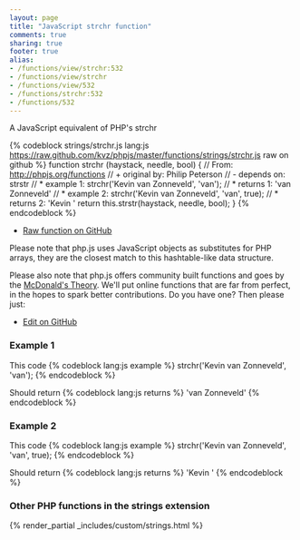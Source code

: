 ```yaml
---
layout: page
title: "JavaScript strchr function"
comments: true
sharing: true
footer: true
alias:
- /functions/view/strchr:532
- /functions/view/strchr
- /functions/view/532
- /functions/strchr:532
- /functions/532
---
```

<!-- Generated by Rakefile:build -->
A JavaScript equivalent of PHP's strchr

{% codeblock strings/strchr.js lang:js https://raw.github.com/kvz/phpjs/master/functions/strings/strchr.js raw on github %}
function strchr (haystack, needle, bool) {
  // From: http://phpjs.org/functions
  // +   original by: Philip Peterson
  // -    depends on: strstr
  // *     example 1: strchr('Kevin van Zonneveld', 'van');
  // *     returns 1: 'van Zonneveld'
  // *     example 2: strchr('Kevin van Zonneveld', 'van', true);
  // *     returns 2: 'Kevin '
  return this.strstr(haystack, needle, bool);
}
{% endcodeblock %}

 - [Raw function on GitHub](https://github.com/kvz/phpjs/blob/master/functions/strings/strchr.js)

Please note that php.js uses JavaScript objects as substitutes for PHP arrays, they are 
the closest match to this hashtable-like data structure. 

Please also note that php.js offers community built functions and goes by the 
[McDonald's Theory](https://medium.com/what-i-learned-building/9216e1c9da7d). We'll put online 
functions that are far from perfect, in the hopes to spark better contributions. 
Do you have one? Then please just: 

 - [Edit on GitHub](https://github.com/kvz/phpjs/edit/master/functions/strings/strchr.js)

### Example 1
This code
{% codeblock lang:js example %}
strchr('Kevin van Zonneveld', 'van');
{% endcodeblock %}

Should return
{% codeblock lang:js returns %}
'van Zonneveld'
{% endcodeblock %}

### Example 2
This code
{% codeblock lang:js example %}
strchr('Kevin van Zonneveld', 'van', true);
{% endcodeblock %}

Should return
{% codeblock lang:js returns %}
'Kevin '
{% endcodeblock %}


### Other PHP functions in the strings extension
{% render_partial _includes/custom/strings.html %}
